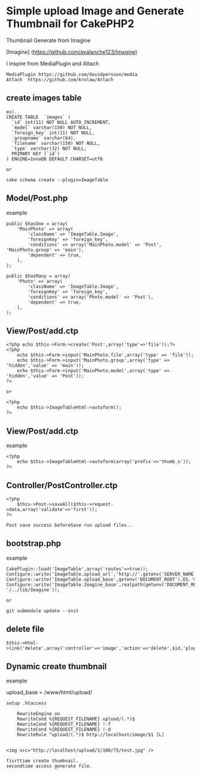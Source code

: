 Simple upload Image and Generate Thumbnail for CakePHP2
=======================================================

Thumbnail Generate from Imagine

[Imagine] (https://github.com/avalanche123/Imagine)

I inspire from MediaPlugin and Attach

	MediaPlugin https://github.com/davidpersson/media
	Attach  https://github.com/krolow/Attach


create images table
-----
	ex).
	CREATE TABLE  `images` (
	  `id` int(11) NOT NULL AUTO_INCREMENT,
	  `model` varchar(150) NOT NULL,
	  `foreign_key` int(11) NOT NULL,
	  `groupname` varchar(64),
	  `filename` varchar(150) NOT NULL,
	  `type` varchar(32) NOT NULL,
	  PRIMARY KEY (`id`)
	) ENGINE=InnoDB DEFAULT CHARSET=utf8

	or

	cake schema create --plugin=ImageTable


Model/Post.php
-----
example

	public $hasOne = array(
		'MainPhoto' => array(
			'className' => 'ImageTable.Image',
			'foreignKey' => 'foreign_key',
			'conditions' => array('MainPhoto.model' => 'Post', 'MainPhoto.group' => 'main'),
			'dependent' => true,
		),
	);

	public $hasMany = array(
		'Photo' => array(
			'className' => 'ImageTable.Image',
			'foreignKey' => 'foreign_key',
			'conditions' => array('Photo.model' => 'Post'),
			'dependent' => true,
		),
	);

View/Post/add.ctp
-----
	<?php echo $this->Form->create('Post',array('type'=>'file'));?>
	<?php
		echo $this->Form->input('MainPhoto.file',array('type' => 'file'));
		echo $this->Form->input('MainPhoto.group',array('type' => 'hidden','value' => 'main'));
		echo $this->Form->input('MainPhoto.model',array('type' => 'hidden','value' => 'Post'));
	?>

	or

	<?php
		echo $this->ImageTableHtml->autoform();
	?>

View/Post/add.ctp
-----
example

	<?php
		echo $this->ImageTableHtml->autoform(array('prefix'=>'thumb_s'));
	?>



Controller/PostController.ctp
-----
	<?php
		$this->Post->saveAll($this->request->data,array('validate'=>'first'));
	?>

	Post save success beforeSave run upload files..
	


bootstrap.php
-----
example
	
	CakePlugin::load('ImageTable',array('routes'=>true));
	Configure::write('ImageTable.upload_url','http://'.getenv('SERVER_NAME').DS.'media');
	Configure::write('ImageTable.upload_base',getenv('DOCUMENT_ROOT').DS.'media');
	Configure::write('ImageTable.Imagine_base',realpath(getenv('DOCUMENT_ROOT'). '/../lib/Imagine'));

	or

	git submodule update --init


delete file
-----
	
	$this->Html->link('delete',array('controller'=>'image','action'=>'delete',$id,'plugin'=>'ImageTable'));
	


Dynamic create thumbnail
-----
example

upload_base = /www/html/upload/

	setup .htaccess

		RewriteEngine on
		RewriteCond %{REQUEST_FILENAME} upload/(.*)$
		RewriteCond %{REQUEST_FILENAME} !-f
		RewriteCond %{REQUEST_FILENAME} !-d
		RewriteRule ^upload/(.*)$ http://localhost/image/$1 [L]
	
		
	<img src="http://localhost/upload/1/100/75/test.jpg" />

	fisrttime create thumbnail.
	secondtime access generate file.
		


